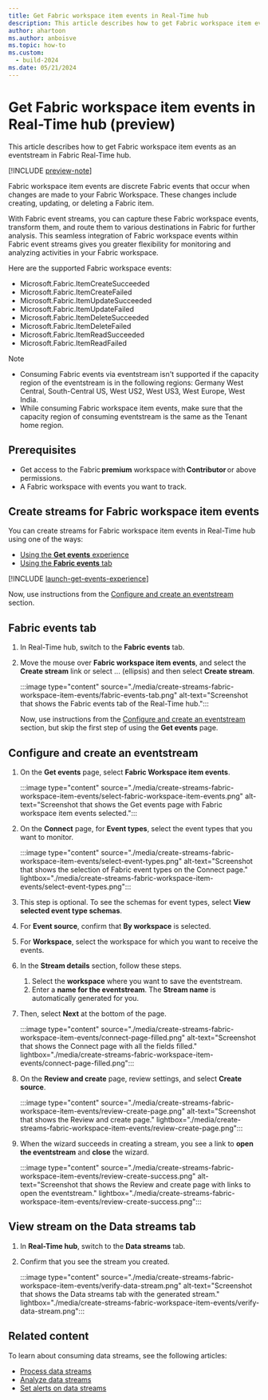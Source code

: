 ```yaml
---
title: Get Fabric workspace item events in Real-Time hub
description: This article describes how to get Fabric workspace item events as an eventstream in Fabric Real-Time hub.
author: ahartoon
ms.author: anboisve
ms.topic: how-to
ms.custom:
  - build-2024
ms.date: 05/21/2024
---
```


# Get Fabric workspace item events in Real-Time hub (preview)
This article describes how to get Fabric workspace item events as an eventstream in Fabric Real-Time hub.

[!INCLUDE [preview-note](./includes/preview-note.md)]

Fabric workspace item events are discrete Fabric events that occur when changes are made to your Fabric Workspace. These changes include creating, updating, or deleting a Fabric item.

With Fabric event streams, you can capture these Fabric workspace events, transform them, and route them to various destinations in Fabric for further analysis. This seamless integration of Fabric workspace events within Fabric event streams gives you greater flexibility for monitoring and analyzing activities in your Fabric workspace.

Here are the supported Fabric workspace events:

- Microsoft.Fabric.ItemCreateSucceeded
- Microsoft.Fabric.ItemCreateFailed
- Microsoft.Fabric.ItemUpdateSucceeded
- Microsoft.Fabric.ItemUpdateFailed
- Microsoft.Fabric.ItemDeleteSucceeded
- Microsoft.Fabric.ItemDeleteFailed
- Microsoft.Fabric.ItemReadSucceeded
- Microsoft.Fabric.ItemReadFailed

> [!NOTE]
> - Consuming Fabric events via eventstream isn't supported if the capacity region of the eventstream is in the following regions: Germany West Central, South-Central US, West US2, West US3, West Europe, West India. 
> - While consuming Fabric workspace item events, make sure that the capacity region of consuming eventstream is the same as the Tenant home region. 

## Prerequisites 

- Get access to the Fabric **premium** workspace with **Contributor** or above permissions. 
- A Fabric workspace with events you want to track.

## Create streams for Fabric workspace item events
You can create streams for Fabric workspace item events in Real-Time hub using one of the ways:

- [Using the **Get events** experience](#launch-get-events-experience)
- [Using the **Fabric events** tab](#fabric-events-tab)


[!INCLUDE [launch-get-events-experience](./includes/launch-get-events-experience.md)]

Now, use instructions from the [Configure and create an eventstream](#configure-and-create-an-eventstream) section.

## Fabric events tab

1. In Real-Time hub, switch to the **Fabric events** tab. 
1. Move the mouse over **Fabric workspace item events**, and select the **Create stream** link or select ... (ellipsis) and then select **Create stream**. 

    :::image type="content" source="./media/create-streams-fabric-workspace-item-events/fabric-events-tab.png" alt-text="Screenshot that shows the Fabric events tab of the Real-Time hub.":::

    Now, use instructions from the [Configure and create an eventstream](#configure-and-create-an-eventstream) section, but skip the first step of using the **Get events** page. 

## Configure and create an eventstream

1. On the **Get events** page, select **Fabric Workspace item events**.

    :::image type="content" source="./media/create-streams-fabric-workspace-item-events/select-fabric-workspace-item-events.png" alt-text="Screenshot that shows the Get events page with Fabric workspace item events selected.":::
1. On the **Connect** page, for **Event types**, select the event types that you want to monitor. 

    :::image type="content" source="./media/create-streams-fabric-workspace-item-events/select-event-types.png" alt-text="Screenshot that shows the selection of Fabric event types on the Connect page." lightbox="./media/create-streams-fabric-workspace-item-events/select-event-types.png":::
1. This step is optional. To see the schemas for event types,  select **View selected event type schemas**. 
1. For **Event source**, confirm that **By workspace** is selected.
1. For **Workspace**, select the workspace for which you want to receive the events. 
1. In the **Stream details** section, follow these steps.
    1. Select the **workspace** where you want to save the eventstream.
    1. Enter a **name for the eventstream**. The **Stream name** is automatically generated for you. 
1. Then, select **Next** at the bottom of the page.

    :::image type="content" source="./media/create-streams-fabric-workspace-item-events/connect-page-filled.png" alt-text="Screenshot that shows the Connect page with all the fields filled." lightbox="./media/create-streams-fabric-workspace-item-events/connect-page-filled.png":::
1. On the **Review and create** page, review settings, and select **Create source**. 

    :::image type="content" source="./media/create-streams-fabric-workspace-item-events/review-create-page.png" alt-text="Screenshot that shows the Review and create page." lightbox="./media/create-streams-fabric-workspace-item-events/review-create-page.png":::
1. When the wizard succeeds in creating a stream, you see a link to **open the eventstream** and **close** the wizard.

    :::image type="content" source="./media/create-streams-fabric-workspace-item-events/review-create-success.png" alt-text="Screenshot that shows the Review and create page with links to open the eventstream." lightbox="./media/create-streams-fabric-workspace-item-events/review-create-success.png":::

## View stream on the Data streams tab

1. In **Real-Time hub**, switch to the **Data streams** tab. 
1. Confirm that you see the stream you created. 

    :::image type="content" source="./media/create-streams-fabric-workspace-item-events/verify-data-stream.png" alt-text="Screenshot that shows the Data streams tab with the generated stream." lightbox="./media/create-streams-fabric-workspace-item-events/verify-data-stream.png":::

## Related content
To learn about consuming data streams, see the following articles:

- [Process data streams](process-data-streams-using-transformations.md)
- [Analyze data streams](analyze-data-streams-using-kql-table-queries.md)
- [Set alerts on data streams](set-alerts-data-streams.md)
